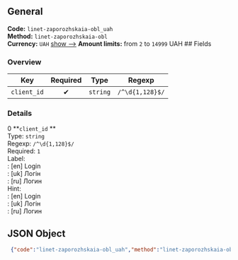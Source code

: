 ## General 
**Code:** `linet-zaporozhskaia-obl_uah`  
**Method:** `linet-zaporozhskaia-obl`  
**Currency:** `UAH` [show -->]() 
**Amount limits:** from `2`  to `14999`  UAH ## Fields 
### Overview 
|Key|Required|Type|Regexp| 
|:---:|:---:|:---:|:---:| 
|`client_id` |✔ |`string` |`/^\d{1,128}$/` | 
 
### Details 
0 **`client_id` **  
Type: `string`  
Regexp: `/^\d{1,128}$/`  
Required: `1`  
Label:  
: [en] Login  
: [uk] Логін  
: [ru] Логин  
Hint:  
: [en] Login  
: [uk] Логін  
: [ru] Логин  
## JSON Object 
```json
 {"code":"linet-zaporozhskaia-obl_uah","method":"linet-zaporozhskaia-obl","currency":"UAH","fields":[{"key":"client_id","type":"string","label":{"en":"Login","uk":"\u041b\u043e\u0433\u0456\u043d","ru":"\u041b\u043e\u0433\u0438\u043d"},"regexp":"\/^\\d{1,128}$\/","required":true,"position":1,"hint":{"en":"Login","uk":"\u041b\u043e\u0433\u0456\u043d","ru":"\u041b\u043e\u0433\u0438\u043d"},"example":"zentavr"}],"amount_min":2,"amount_max":14999}```  
